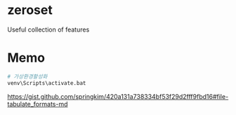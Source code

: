 # zeroset
Useful collection of features


# Memo

```bash
# 가상환경활성화
venv\Scripts\activate.bat
```


https://gist.github.com/springkim/420a131a738334bf53f29d2fff9fbd16#file-tabulate_formats-md